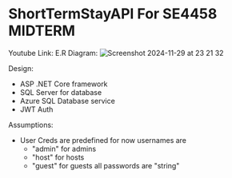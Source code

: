 # ShortTermStayAPI For SE4458 MIDTERM
Youtube Link:
E.R Diagram:
![Screenshot 2024-11-29 at 23 21 32](https://github.com/user-attachments/assets/17f8b5a4-8490-4cde-bdd0-5975db2c2581)

Design:
- ASP .NET Core framework
- SQL Server for database
- Azure SQL Database service
- JWT Auth

Assumptions:
- User Creds are predefined for now
  usernames are 
    - "admin" for admins
    - "host" for hosts
    - "guest" for guests
  all passwords are "string"
